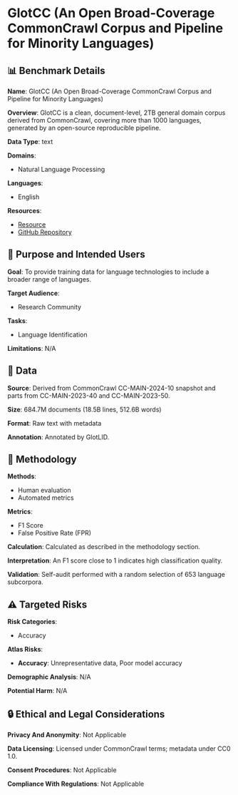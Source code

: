 # GlotCC (An Open Broad-Coverage CommonCrawl Corpus and Pipeline for Minority Languages)

## 📊 Benchmark Details

**Name**: GlotCC (An Open Broad-Coverage CommonCrawl Corpus and Pipeline for Minority Languages)

**Overview**: GlotCC is a clean, document-level, 2TB general domain corpus derived from CommonCrawl, covering more than 1000 languages, generated by an open-source reproducible pipeline.

**Data Type**: text

**Domains**:
- Natural Language Processing

**Languages**:
- English

**Resources**:
- [Resource](https://hf.co/datasets/cis-lmu/GlotCC-v1)
- [GitHub Repository](https://github.com/cisnlp/GlotCC)

## 🎯 Purpose and Intended Users

**Goal**: To provide training data for language technologies to include a broader range of languages.

**Target Audience**:
- Research Community

**Tasks**:
- Language Identification

**Limitations**: N/A

## 💾 Data

**Source**: Derived from CommonCrawl CC-MAIN-2024-10 snapshot and parts from CC-MAIN-2023-40 and CC-MAIN-2023-50.

**Size**: 684.7M documents (18.5B lines, 512.6B words)

**Format**: Raw text with metadata

**Annotation**: Annotated by GlotLID.

## 🔬 Methodology

**Methods**:
- Human evaluation
- Automated metrics

**Metrics**:
- F1 Score
- False Positive Rate (FPR)

**Calculation**: Calculated as described in the methodology section.

**Interpretation**: An F1 score close to 1 indicates high classification quality.

**Validation**: Self-audit performed with a random selection of 653 language subcorpora.

## ⚠️ Targeted Risks

**Risk Categories**:
- Accuracy

**Atlas Risks**:
- **Accuracy**: Unrepresentative data, Poor model accuracy

**Demographic Analysis**: N/A

**Potential Harm**: N/A

## 🔒 Ethical and Legal Considerations

**Privacy And Anonymity**: Not Applicable

**Data Licensing**: Licensed under CommonCrawl terms; metadata under CC0 1.0.

**Consent Procedures**: Not Applicable

**Compliance With Regulations**: Not Applicable
